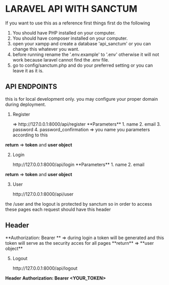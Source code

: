 <h1>LARAVEL API WITH SANCTUM</h1>

If you want to use this as a reference
first things first do the following

1. You should have PHP installed on your computer.
2. You should have composer installed on your computer.
3. open your xampp and create a database 'api_sanctum' or you can change this whatever you want.
4. before running rename the '.env.example' to '.env' otherwise it will not work because laravel cannot find the .env file.
5. go to config/sanctum.php and do your preferred setting or you can leave it as it is.

<h2>API ENDPOINTS</h2>
<p>this is for local development only. you may configure your proper domain during deployment.</p>

1. <p>Register</p> => http://127.0.0.1:8000/api/register
   **Parameters**
    1. name
    2. email
    3. password
    4. password_confirmation => you name you parameters according to this
**return** => **token** and **user object**
       
2. <p>Login</p> http://127.0.0.1:8000/api/login
   **Parameters**
   1. name
   2. email
**return** => **token** and **user object**

3. <p>User</p> http://127.0.0.1:8000/api/user
the /user and the logout is protected by sanctum so in order to access these pages each request should have this header
<h2>Header</h2>
**Authorization: Bearer <YOUR_TOKEN>** => during login a token will be generated and this token will serve as the security acces for all pages
**return** => **user object**

5. <p>Logout</p> http://127.0.0.1:8000/api/logout
**Header**
**Authorization: Bearer <YOUR_TOKEN>**
